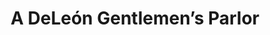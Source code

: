 ---
title: "A DeLeón Gentlemen’s Parlor"
url: /atlanta/a-deleon-gentlemens-parlor/
shop: Friseur
---